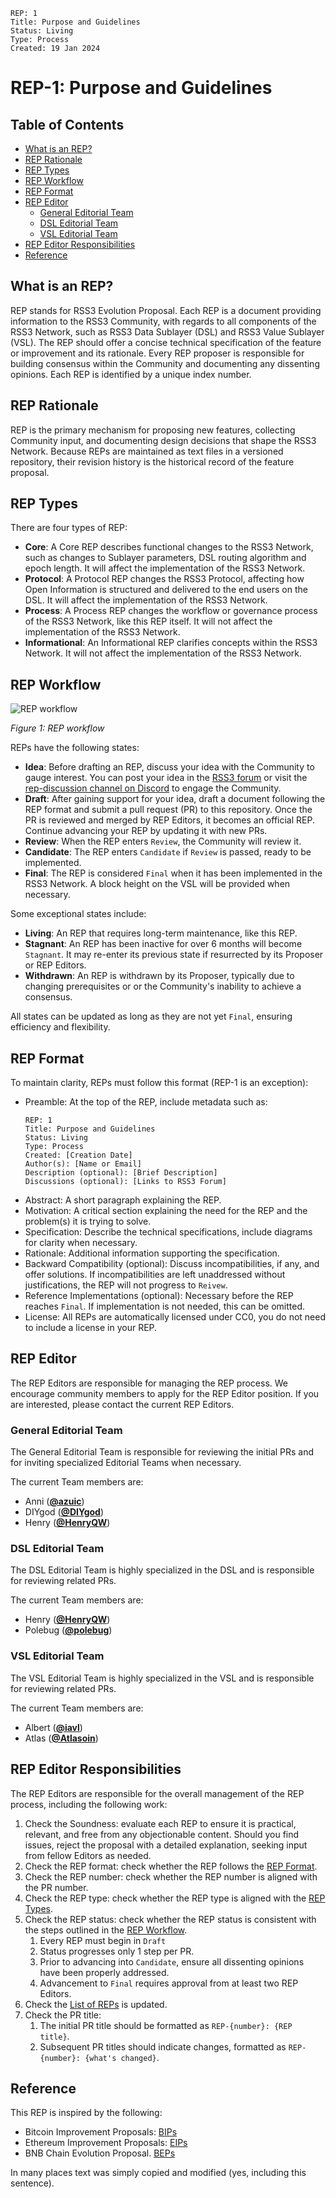 ```
REP: 1
Title: Purpose and Guidelines
Status: Living
Type: Process
Created: 19 Jan 2024
```

# REP-1: Purpose and Guidelines

## Table of Contents

- [What is an REP?](#what-is-an-rep)
- [REP Rationale](#rep-rationale)
- [REP Types](#rep-types)
- [REP Workflow](#rep-workflow)
- [REP Format](#rep-format)
- [REP Editor](#rep-editor)
  - [General Editorial Team](#general-editorial-team)
  - [DSL Editorial Team](#dsl-editorial-team)
  - [VSL Editorial Team](#vsl-editorial-team)
- [REP Editor Responsibilities](#rep-editor-responsibilities)
- [Reference](#reference)

## What is an REP?

REP stands for RSS3 Evolution Proposal. Each REP is a document providing information to the RSS3 Community, with regards to all components of the RSS3 Network, such as RSS3 Data Sublayer (DSL) and RSS3 Value Sublayer (VSL). The REP should offer a concise technical specification of the feature or improvement and its rationale. Every REP proposer is responsible for building consensus within the Community and documenting any dissenting opinions. Each REP is identified by a unique index number.

## REP Rationale

REP is the primary mechanism for proposing new features, collecting Community input, and documenting design decisions that shape the RSS3 Network. Because REPs are maintained as text files in a versioned repository, their revision history is the historical record of the feature proposal.

## REP Types

There are four types of REP:

- **Core**: A Core REP describes functional changes to the RSS3 Network, such as changes to Sublayer parameters, DSL routing algorithm and epoch length. It will affect the implementation of the RSS3 Network.
- **Protocol**: A Protocol REP changes the RSS3 Protocol, affecting how Open Information is structured and delivered to the end users on the DSL. It will affect the implementation of the RSS3 Network.
- **Process**: A Process REP changes the workflow or governance process of the RSS3 Network, like this REP itself. It will not affect the implementation of the RSS3 Network.
- **Informational**: An Informational REP clarifies concepts within the RSS3 Network. It will not affect the implementation of the RSS3 Network.

## REP Workflow

![REP workflow](REP-1/REP-workflow.png)

_Figure 1: REP workflow_

REPs have the following states:

- **Idea**: Before drafting an REP, discuss your idea with the Community to gauge interest. You can post your idea in the [RSS3 forum](https://forum.rss3.io/) or visit the [rep-discussion channel on Discord](https://link.rss3.io/discord) to engage the Community.
- **Draft**: After gaining support for your idea, draft a document following the REP format and submit a pull request (PR) to this repository. Once the PR is reviewed and merged by REP Editors, it becomes an official REP. Continue advancing your REP by updating it with new PRs.
- **Review**: When the REP enters `Review`, the Community will review it.
- **Candidate**: The REP enters `Candidate` if `Review` is passed, ready to be implemented.
- **Final**: The REP is considered `Final` when it has been implemented in the RSS3 Network. A block height on the VSL will be provided when necessary.

Some exceptional states include:

- **Living**: An REP that requires long-term maintenance, like this REP.
- **Stagnant**: An REP has been inactive for over 6 months will become `Stagnant`. It may re-enter its previous state if resurrected by its Proposer or REP Editors.
- **Withdrawn**: An REP is withdrawn by its Proposer, typically due to changing prerequisites or or the Community's inability to achieve a consensus.

All states can be updated as long as they are not yet `Final`, ensuring efficiency and flexibility.

## REP Format

To maintain clarity, REPs must follow this format (REP-1 is an exception):

- Preamble: At the top of the REP, include metadata such as:
  ```
  REP: 1
  Title: Purpose and Guidelines
  Status: Living
  Type: Process
  Created: [Creation Date]
  Author(s): [Name or Email]
  Description (optional): [Brief Description]
  Discussions (optional): [Links to RSS3 Forum]
  ```
- Abstract: A short paragraph explaining the REP.
- Motivation: A critical section explaining the need for the REP and the problem(s) it is trying to solve.
- Specification: Describe the technical specifications, include diagrams for clarity when necessary.
- Rationale: Additional information supporting the specification.
- Backward Compatibility (optional): Discuss incompatibilities, if any, and offer solutions. If incompatibilities are left unaddressed without justifications, the REP will not progress to `Reivew`.
- Reference Implementations (optional): Necessary before the REP reaches `Final`. If implementation is not needed, this can be omitted.
- License: All REPs are automatically licensed under CC0, you do not need to include a license in your REP.

## REP Editor

The REP Editors are responsible for managing the REP process. We encourage community members to apply for the REP Editor position. If you are interested, please contact the current REP Editors.

### General Editorial Team

The General Editorial Team is responsible for reviewing the initial PRs and for inviting specialized Editorial Teams when necessary.

The current Team members are:

- Anni ([**@azuic**](https://github.com/azuic))
- DIYgod ([**@DIYgod**](https://github.com/DIYgod))
- Henry ([**@HenryQW**](https://github.com/HenryQW))

### DSL Editorial Team

The DSL Editorial Team is highly specialized in the DSL and is responsible for reviewing related PRs.

The current Team members are:

- Henry ([**@HenryQW**](https://github.com/HenryQW))
- Polebug ([**@polebug**](https://github.com/polebug))

### VSL Editorial Team

The VSL Editorial Team is highly specialized in the VSL and is responsible for reviewing related PRs.

The current Team members are:

- Albert ([**@iavl**](https://github.com/iavl))
- Atlas ([**@Atlasoin**](https://github.com/Atlasoin))

## REP Editor Responsibilities

The REP Editors are responsible for the overall management of the REP process, including the following work:

1. Check the Soundness: evaluate each REP to ensure it is practical, relevant, and free from any objectionable content. Should you find issues, reject the proposal with a detailed explanation, seeking input from fellow Editors as needed.
2. Check the REP format: check whether the REP follows the [REP Format](#rep-format).
3. Check the REP number: check whether the REP number is aligned with the PR number.
4. Check the REP type: check whether the REP type is aligned with the [REP Types](#rep-types).
5. Check the REP status: check whether the REP status is consistent with the steps outlined in the [REP Workflow](#rep-workflow).
   1. Every REP must begin in `Draft`
   2. Status progresses only 1 step per PR.
   3. Prior to advancing into `Candidate`, ensure all dissenting opinions have been properly addressed.
   4. Advancement to `Final` requires approval from at least two REP Editors.
6. Check the [List of REPs](https://github.com/RSS3-Network/REPs/blob/main/README.md#list-of-reps) is updated.
7. Check the PR title:
   1. The initial PR title should be formatted as `REP-{number}: {REP title}`.
   2. Subsequent PR titles should indicate changes, formatted as `REP-{number}: {what's changed}`.

## Reference

This REP is inspired by the following:

- Bitcoin Improvement Proposals: [BIPs](https://github.com/bitcoin/bips)
- Ethereum Improvement Proposals: [EIPs](https://github.com/ethereum/EIPs/blob/master/EIPS/eip-1.md)
- BNB Chain Evolution Proposal. [BEPs](https://github.com/bnb-chain/BEPs/blob/master/BEPs/BEP1.md)

In many places text was simply copied and modified (yes, including this sentence).
